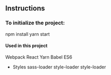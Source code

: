 ## Instructions

### To initialize the project: 
npm install
yarn start

#### Used in this project

Webpack
React
Yarn
Babel
ES6

- Styles
sass-loader
style-loader
style-loader
